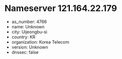 # Nameserver 121.164.22.179

* as_number: 4766
* name: Unknown
* city: Uijeongbu-si
* country: KR
* organization: Korea Telecom
* version: Unknown
* dnssec: false
